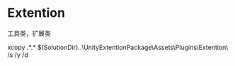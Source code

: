 # Extention
工具类，扩展类


xcopy .\*.* $(SolutionDir)\..\UnityExtentionPackage\Assets\Plugins\Extention\ /s /y /d